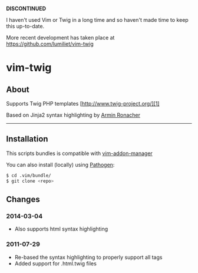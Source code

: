 **DISCONTINUED**

I haven't used Vim or Twig in a long time and so haven't made time to keep this up-to-date.

More recent development has taken place at https://github.com/lumiliet/vim-twig


# vim-twig

## About
Supports Twig PHP templates [http://www.twig-project.org/][1]

Based on Jinja2 syntax highlighting by [Armin Ronacher][2]

-----
## Installation

This scripts bundles is compatible with [vim-addon-manager][3]

You can also install (locally) using [Pathogen][4]:

```sh
$ cd .vim/bundle/
$ git clone <repo>
```

## Changes
### 2014-03-04
- Also supports html syntax highlighting

### 2011-07-29
- Re-based the syntax highlighting to properly support all tags
- Added support for .html.twig files

[1]: http://www.twig-project.org/
[2]: http://www.vim.org/scripts/script.php?script_id=1856
[3]: https://github.com/MarcWeber/vim-addon-manager
[4]: https://github.com/tpope/vim-pathogen
